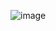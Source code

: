 ![image](https://user-images.githubusercontent.com/93654396/179393139-d56409fb-8b44-4ff6-9ff0-e0142a007dfa.png)
